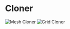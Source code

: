 # Cloner
![Mesh Cloner](https://media.giphy.com/media/sRFzPrqNNNK5AobaAp/giphy.gif)
![Grid Cloner](https://media.giphy.com/media/836ZQtyRUANummNjy6/giphy.gif)
